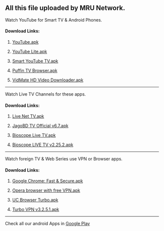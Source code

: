 
## All this file uploaded by MRU Network.

Watch YouTube for Smart TV & Android Phones.
#### Download Links:
1) [YouTube.apk](YouTube.apk)

2) [YouTube Lite.apk](YouTube_Lite.apk)

3) [Smart YouTube TV.apk](Smart_YouTube_TV.apk)

4) [Puffin TV Browser.apk](Puffin_TV_Browser_v8.3.1.41486.apk)

5) [VidMate HD Video Downloader.apk](VidMate_HD_v4.3524.apk)
<hr/>

Watch Live TV Channels for these apps.
#### Download Links:
1) [Live Net TV.apk](LiveNetTV_4.7.4_Release.apk)

2) [JagoBD TV Official v6.7.apk](Jagobd_Bangla_TV_Official_v6.7.apk)

3) [Bioscope Live TV.apk](Bioscope_Live_TV_v1.6.0.apk)

4) [Bioscope LIVE TV v2.25.2.apk](Bioscope_LIVE_TV_v2.25.2.apk)
<hr/>


Watch foreign TV & Web Series use VPN or Browser apps.
#### Download Links:
1) [Google Chrome: Fast & Secure.apk](https://apkpure.com/google-chrome-fast-secure/com.android.chrome)

2) [Opera browser with free VPN.apk](https://apkpure.com/opera-browser-with-free-vpn/com.opera.browser)

3) [UC Browser Turbo.apk](https://apkpure.com/uc-browser-turbo-fast-download-secure-ad-block/com.ucturbo)

4) [Turbo VPN v3.2.5.1.apk](Turbo_VPN_v3.2.5.1.apk)
<hr/>


Check all our android Apps in [Google Play](https://play.google.com/store/apps/developer?id=Creative+Studio+BD)


